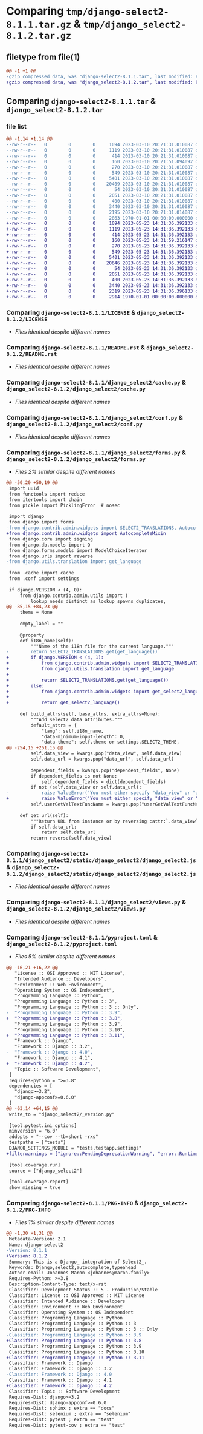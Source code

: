 # Comparing `tmp/django-select2-8.1.1.tar.gz` & `tmp/django_select2-8.1.2.tar.gz`

## filetype from file(1)

```diff
@@ -1 +1 @@
-gzip compressed data, was "django-select2-8.1.1.tar", last modified: Fri Mar 10 20:21:51 2023, max compression
+gzip compressed data, was "django_select2-8.1.2.tar", last modified: Fri Jan  1 00:00:00 2016, max compression
```

## Comparing `django-select2-8.1.1.tar` & `django_select2-8.1.2.tar`

### file list

```diff
@@ -1,14 +1,14 @@
--rw-r--r--   0        0        0     1094 2023-03-10 20:21:31.010087 django-select2-8.1.1/LICENSE
--rw-r--r--   0        0        0     1119 2023-03-10 20:21:31.010087 django-select2-8.1.1/README.rst
--rw-r--r--   0        0        0      414 2023-03-10 20:21:31.010087 django-select2-8.1.1/django_select2/__init__.py
--rw-r--r--   0        0        0      160 2023-03-10 20:21:51.094092 django-select2-8.1.1/django_select2/_version.py
--rw-r--r--   0        0        0      270 2023-03-10 20:21:31.010087 django-select2-8.1.1/django_select2/apps.py
--rw-r--r--   0        0        0      549 2023-03-10 20:21:31.010087 django-select2-8.1.1/django_select2/cache.py
--rw-r--r--   0        0        0     5401 2023-03-10 20:21:31.010087 django-select2-8.1.1/django_select2/conf.py
--rw-r--r--   0        0        0    20409 2023-03-10 20:21:31.010087 django-select2-8.1.1/django_select2/forms.py
--rw-r--r--   0        0        0       54 2023-03-10 20:21:31.010087 django-select2-8.1.1/django_select2/static/django_select2/django_select2.css
--rw-r--r--   0        0        0     2051 2023-03-10 20:21:31.010087 django-select2-8.1.1/django_select2/static/django_select2/django_select2.js
--rw-r--r--   0        0        0      400 2023-03-10 20:21:31.010087 django-select2-8.1.1/django_select2/urls.py
--rw-r--r--   0        0        0     3440 2023-03-10 20:21:31.010087 django-select2-8.1.1/django_select2/views.py
--rw-r--r--   0        0        0     2195 2023-03-10 20:21:31.014087 django-select2-8.1.1/pyproject.toml
--rw-r--r--   0        0        0     2863 1970-01-01 00:00:00.000000 django-select2-8.1.1/PKG-INFO
+-rw-r--r--   0        0        0     1094 2023-05-23 14:31:36.392133 django_select2-8.1.2/LICENSE
+-rw-r--r--   0        0        0     1119 2023-05-23 14:31:36.392133 django_select2-8.1.2/README.rst
+-rw-r--r--   0        0        0      414 2023-05-23 14:31:36.392133 django_select2-8.1.2/django_select2/__init__.py
+-rw-r--r--   0        0        0      160 2023-05-23 14:31:59.216147 django_select2-8.1.2/django_select2/_version.py
+-rw-r--r--   0        0        0      270 2023-05-23 14:31:36.392133 django_select2-8.1.2/django_select2/apps.py
+-rw-r--r--   0        0        0      549 2023-05-23 14:31:36.392133 django_select2-8.1.2/django_select2/cache.py
+-rw-r--r--   0        0        0     5401 2023-05-23 14:31:36.392133 django_select2-8.1.2/django_select2/conf.py
+-rw-r--r--   0        0        0    20646 2023-05-23 14:31:36.392133 django_select2-8.1.2/django_select2/forms.py
+-rw-r--r--   0        0        0       54 2023-05-23 14:31:36.392133 django_select2-8.1.2/django_select2/static/django_select2/django_select2.css
+-rw-r--r--   0        0        0     2051 2023-05-23 14:31:36.392133 django_select2-8.1.2/django_select2/static/django_select2/django_select2.js
+-rw-r--r--   0        0        0      400 2023-05-23 14:31:36.392133 django_select2-8.1.2/django_select2/urls.py
+-rw-r--r--   0        0        0     3440 2023-05-23 14:31:36.392133 django_select2-8.1.2/django_select2/views.py
+-rw-r--r--   0        0        0     2319 2023-05-23 14:31:36.396133 django_select2-8.1.2/pyproject.toml
+-rw-r--r--   0        0        0     2914 1970-01-01 00:00:00.000000 django_select2-8.1.2/PKG-INFO
```

### Comparing `django-select2-8.1.1/LICENSE` & `django_select2-8.1.2/LICENSE`

 * *Files identical despite different names*

### Comparing `django-select2-8.1.1/README.rst` & `django_select2-8.1.2/README.rst`

 * *Files identical despite different names*

### Comparing `django-select2-8.1.1/django_select2/cache.py` & `django_select2-8.1.2/django_select2/cache.py`

 * *Files identical despite different names*

### Comparing `django-select2-8.1.1/django_select2/conf.py` & `django_select2-8.1.2/django_select2/conf.py`

 * *Files identical despite different names*

### Comparing `django-select2-8.1.1/django_select2/forms.py` & `django_select2-8.1.2/django_select2/forms.py`

 * *Files 2% similar despite different names*

```diff
@@ -50,20 +50,19 @@
 import uuid
 from functools import reduce
 from itertools import chain
 from pickle import PicklingError  # nosec
 
 import django
 from django import forms
-from django.contrib.admin.widgets import SELECT2_TRANSLATIONS, AutocompleteMixin
+from django.contrib.admin.widgets import AutocompleteMixin
 from django.core import signing
 from django.db.models import Q
 from django.forms.models import ModelChoiceIterator
 from django.urls import reverse
-from django.utils.translation import get_language
 
 from .cache import cache
 from .conf import settings
 
 if django.VERSION < (4, 0):
     from django.contrib.admin.utils import (
         lookup_needs_distinct as lookup_spawns_duplicates,
@@ -85,15 +84,23 @@
     theme = None
 
     empty_label = ""
 
     @property
     def i18n_name(self):
         """Name of the i18n file for the current language."""
-        return SELECT2_TRANSLATIONS.get(get_language())
+        if django.VERSION < (4, 1):
+            from django.contrib.admin.widgets import SELECT2_TRANSLATIONS
+            from django.utils.translation import get_language
+
+            return SELECT2_TRANSLATIONS.get(get_language())
+        else:
+            from django.contrib.admin.widgets import get_select2_language
+
+            return get_select2_language()
 
     def build_attrs(self, base_attrs, extra_attrs=None):
         """Add select2 data attributes."""
         default_attrs = {
             "lang": self.i18n_name,
             "data-minimum-input-length": 0,
             "data-theme": self.theme or settings.SELECT2_THEME,
@@ -254,15 +261,15 @@
         self.data_view = kwargs.pop("data_view", self.data_view)
         self.data_url = kwargs.pop("data_url", self.data_url)
 
         dependent_fields = kwargs.pop("dependent_fields", None)
         if dependent_fields is not None:
             self.dependent_fields = dict(dependent_fields)
         if not (self.data_view or self.data_url):
-            raise ValueError('You must ether specify "data_view" or "data_url".')
+            raise ValueError('You must either specify "data_view" or "data_url".')
         self.userGetValTextFuncName = kwargs.pop("userGetValTextFuncName", "null")
 
     def get_url(self):
         """Return URL from instance or by reversing :attr:`.data_view`."""
         if self.data_url:
             return self.data_url
         return reverse(self.data_view)
```

### Comparing `django-select2-8.1.1/django_select2/static/django_select2/django_select2.js` & `django_select2-8.1.2/django_select2/static/django_select2/django_select2.js`

 * *Files identical despite different names*

### Comparing `django-select2-8.1.1/django_select2/views.py` & `django_select2-8.1.2/django_select2/views.py`

 * *Files identical despite different names*

### Comparing `django-select2-8.1.1/pyproject.toml` & `django_select2-8.1.2/pyproject.toml`

 * *Files 5% similar despite different names*

```diff
@@ -16,21 +16,22 @@
   "License :: OSI Approved :: MIT License",
   "Intended Audience :: Developers",
   "Environment :: Web Environment",
   "Operating System :: OS Independent",
   "Programming Language :: Python",
   "Programming Language :: Python :: 3",
   "Programming Language :: Python :: 3 :: Only",
-  "Programming Language :: Python :: 3.9",
+  "Programming Language :: Python :: 3.8",
   "Programming Language :: Python :: 3.9",
   "Programming Language :: Python :: 3.10",
+  "Programming Language :: Python :: 3.11",
   "Framework :: Django",
   "Framework :: Django :: 3.2",
-  "Framework :: Django :: 4.0",
   "Framework :: Django :: 4.1",
+  "Framework :: Django :: 4.2",
   "Topic :: Software Development",
 ]
 requires-python = ">=3.8"
 dependencies = [
   "django>=3.2",
   "django-appconf>=0.6.0"
 ]
@@ -63,14 +64,15 @@
 write_to = "django_select2/_version.py"
 
 [tool.pytest.ini_options]
 minversion = "6.0"
 addopts = "--cov --tb=short -rxs"
 testpaths = ["tests"]
 DJANGO_SETTINGS_MODULE = "tests.testapp.settings"
+filterwarnings = ["ignore::PendingDeprecationWarning", "error::RuntimeWarning"]
 
 [tool.coverage.run]
 source = ["django_select2"]
 
 [tool.coverage.report]
 show_missing = true
```

### Comparing `django-select2-8.1.1/PKG-INFO` & `django_select2-8.1.2/PKG-INFO`

 * *Files 1% similar despite different names*

```diff
@@ -1,30 +1,31 @@
 Metadata-Version: 2.1
 Name: django-select2
-Version: 8.1.1
+Version: 8.1.2
 Summary: This is a Django_ integration of Select2_.
 Keywords: Django,select2,autocomplete,typeahead
 Author-email: Johannes Maron <johannes@maron.family>
 Requires-Python: >=3.8
 Description-Content-Type: text/x-rst
 Classifier: Development Status :: 5 - Production/Stable
 Classifier: License :: OSI Approved :: MIT License
 Classifier: Intended Audience :: Developers
 Classifier: Environment :: Web Environment
 Classifier: Operating System :: OS Independent
 Classifier: Programming Language :: Python
 Classifier: Programming Language :: Python :: 3
 Classifier: Programming Language :: Python :: 3 :: Only
-Classifier: Programming Language :: Python :: 3.9
+Classifier: Programming Language :: Python :: 3.8
 Classifier: Programming Language :: Python :: 3.9
 Classifier: Programming Language :: Python :: 3.10
+Classifier: Programming Language :: Python :: 3.11
 Classifier: Framework :: Django
 Classifier: Framework :: Django :: 3.2
-Classifier: Framework :: Django :: 4.0
 Classifier: Framework :: Django :: 4.1
+Classifier: Framework :: Django :: 4.2
 Classifier: Topic :: Software Development
 Requires-Dist: django>=3.2
 Requires-Dist: django-appconf>=0.6.0
 Requires-Dist: sphinx ; extra == "docs"
 Requires-Dist: selenium ; extra == "selenium"
 Requires-Dist: pytest ; extra == "test"
 Requires-Dist: pytest-cov ; extra == "test"
```

